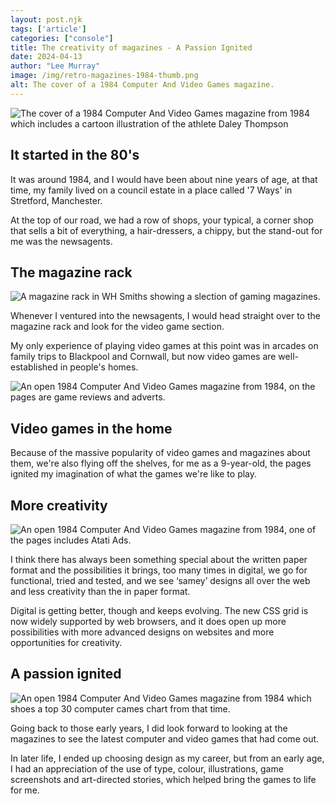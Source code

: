 ```yaml
---
layout: post.njk 
tags: ['article']
categories: ["console"]
title: The creativity of magazines - A Passion Ignited
date: 2024-04-13
author: "Lee Murray"
image: /img/retro-magazines-1984-thumb.png
alt: The cover of a 1984 Computer And Video Games magazine.
---
```


![The cover of a 1984 Computer And Video Games magazine from 1984 which includes a cartoon illustration of the athlete Daley Thompson](/img/retro-magazine-cover-1984.png "Magazine")

## It started in the 80's

<p class="drop-cap">It was around 1984, and I would have been about nine years of age, at that time, my family lived on a council estate in a place called '7 Ways' in Stretford, Manchester.

At the top of our road, we had a row of shops, your typical, a corner shop that sells a bit of everything, a hair-dressers, a chippy, but the stand-out for me was the newsagents.


## The magazine rack

![A magazine rack in WH Smiths showing a slection of gaming magazines.](/img/retro-magazines.png "Magazine 2")

Whenever I ventured into the newsagents, I would head straight over to the magazine rack and look for the video game section.

My only experience of playing video games at this point was in arcades on family trips to Blackpool and Cornwall, but now video games are well-established in people's homes.

![An open 1984 Computer And Video Games magazine from 1984, on the pages are game reviews and adverts.](/img/retro-games-reviews-1984.png "Magazine 3")

## Video games in the home

Because of the massive popularity of video games and magazines about them, we're also flying off the shelves, for me as a 9-year-old, the pages ignited my imagination of what the games we're like to play.

## More creativity

![An open 1984 Computer And Video Games magazine from 1984, one of the pages includes Atati Ads.](/img/retro-games-creative-sparks-1984.png "Magazine 4")

I think there has always been something special about the written paper format and the possibilities it brings, too many times in digital, we go for functional, tried and tested, and we see ‘samey’ designs all over the web and less creativity than the in paper format.

Digital is getting better, though and keeps evolving. The new CSS grid is now widely supported by web browsers, and it does open up more possibilities with more advanced designs on websites and more opportunities for creativity.

## A passion ignited
![An open 1984 Computer And Video Games magazine from 1984 which shoes a top 30 computer cames chart from that time.](/img/retro-games-top30-1984.png "Magazine 5")

Going back to those early years, I did look forward to looking at the magazines to see the latest computer and video games that had come out.

In later life, I ended up choosing design as my career, but from an early age, I had an appreciation of the use of type, colour, illustrations, game screenshots and art-directed stories, which helped bring the games to life for me.
